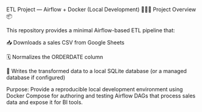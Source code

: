 ETL Project — Airflow + Docker (Local Development) 🚀🐍🐳
Project Overview 📦

This repository provides a minimal Airflow-based ETL pipeline that:

📥 Downloads a sales CSV from Google Sheets

🗓 Normalizes the ORDERDATE column

💾 Writes the transformed data to a local SQLite database (or a managed database if configured)

Purpose: Provide a reproducible local development environment using Docker Compose for authoring and testing Airflow DAGs that process sales data and expose it for BI tools.